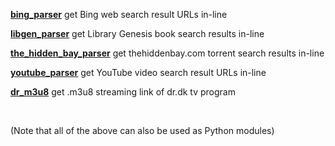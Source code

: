 

**[bing_parser](https://github.com/taext/parsers/tree/master/bing_parser)** get Bing web search result URLs in-line

**[libgen_parser](https://github.com/taext/parsers/tree/master/libgen_parser)** get Library Genesis book search results in-line

**[the_hidden_bay_parser](https://github.com/taext/parsers/tree/master/the_hidden_bay_parser)** get thehiddenbay.com torrent search results in-line

**[youtube_parser](https://github.com/taext/parsers/tree/master/youtube_parser)** get YouTube video search result URLs in-line

**[dr_m3u8](https://github.com/taext/parsers/tree/master/dr_m3u8)** get .m3u8 streaming link of dr.dk tv program

<br>

(Note that all of the above can also be used as Python modules)
